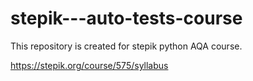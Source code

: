 # stepik---auto-tests-course
This repository is created for stepik python AQA course.

https://stepik.org/course/575/syllabus

